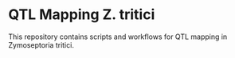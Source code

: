 # QTL Mapping Z. tritici

This repository contains scripts and workflows for QTL mapping in Zymoseptoria tritici.
